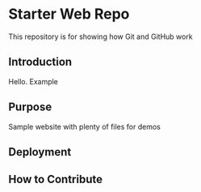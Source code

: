 # Starter Web Repo

This repository is for showing how Git and GitHub work

## Introduction
Hello. Example

## Purpose

Sample website with plenty of files for demos

## Deployment

## How to Contribute